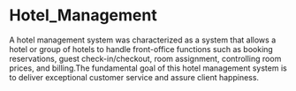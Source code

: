 # Hotel_Management 

A hotel management system was characterized as a system that allows a hotel or group of hotels to handle front-office functions such as booking reservations,
guest check-in/checkout, room assignment, controlling room prices, and billing.The fundamental goal of this hotel management system is to deliver exceptional 
customer service and assure client happiness.

